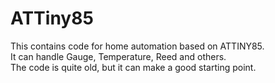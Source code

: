 # ATTiny85

This contains code for home automation based on ATTINY85.<br>
It can handle Gauge, Temperature, Reed and others.<br>
The code is quite old, but it can make a good starting point.<br>
